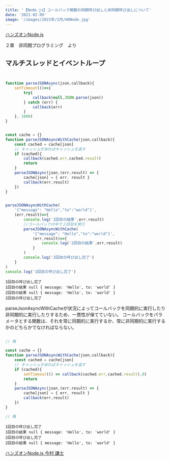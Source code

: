 ```yaml
---
title: '【Node.js】コールバック関数の同期呼び出しと非同期呼び出しについて'
date: '2021-02-09'
image: '/images/2021年/2月/HONode.jpg'
---
```


[ハンズオンNode.js](https://www.amazon.co.jp/dp/4873119235/ref=cm_sw_r_tw_dp_D2BQAFY8YCY8Q2TW5ND9)

２章　非同期プログラミング　より


## マルチスレッドとイベントループ

##
```javascript

function parseJSONAsync(json,callback){
    setTimeout(()=>{
        try{
            callback(null,JSON.parse(json))
        } catch (err) {
            callback(err)
        }
    }, 1000)
}


const cache = {}
function parseJSONAsyncWithCache(json,callback){
    const cached = cache[json]
    // キャッシュがあればキャッシュを返す
    if (cached){
        callback(cached.err,cached.result)
        return
    }
    parseJSONAsync(json,(err,result) => {
        cache[json] = { err, result }
        callback(err,result)
    })
}


parseJSONAsyncWithCache(
    '{"message": "Hello","to":"world"}',
    (err,result)=>{
        console.log('1回目の結果',err,result)
        //コールバックの中で２回目を実行
        parseJSONAsyncWithCache(
            '{"message": "Hello","to":"world"}',
            (err,result)=>{
                console.log('2回目の結果',err,result)
            }
        )
        console.log('2回目の呼び出し完了')
    }
)
console.log('1回目の呼び出し完了')
```
```terminal
1回目の呼び出し完了
1回目の結果 null { message: 'Hello', to: 'world' }
2回目の結果 null { message: 'Hello', to: 'world' }
2回目の呼び出し完了
```

parseJsonAsyncWithCacheが状況によってコールバックを同期的に実行したり非同期的に実行したりするため、一貫性が保てていない。
コールバックをパラメータとする関数は、それを常に同期的に実行するか、常に非同期的に実行するかのどちらかでなければならない。

```javascript

// 略

const cache = {}
function parseJSONAsyncWithCache(json,callback){
    const cached = cache[json]
    // キャッシュがあればキャッシュを返す
    if (cached){
        setTimeout(() => callback(cached.err,cached.result),0)
        return
    }
    parseJSONAsync(json,(err,result) => {
        cache[json] = { err, result }
        callback(err,result)
    })
}

// 略
```

```terminal
1回目の呼び出し完了
1回目の結果 null { message: 'Hello', to: 'world' }
2回目の呼び出し完了
2回目の結果 null { message: 'Hello', to: 'world' }
```




[ハンズオンNode.js   今村 謙士](https://www.amazon.co.jp/dp/4873119235/ref=cm_sw_r_tw_dp_D2BQAFY8YCY8Q2TW5ND9)


